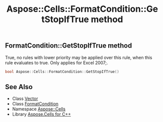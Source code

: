﻿---
title: Aspose::Cells::FormatCondition::GetStopIfTrue method
linktitle: GetStopIfTrue
second_title: Aspose.Cells for C++ API Reference
description: 'Aspose::Cells::FormatCondition::GetStopIfTrue method. True, no rules with lower priority may be applied over this rule, when this rule evaluates to true. Only applies for Excel 2007; in C++.'
type: docs
weight: 1300
url: /cpp/aspose.cells/formatcondition/getstopiftrue/
---
## FormatCondition::GetStopIfTrue method


True, no rules with lower priority may be applied over this rule, when this rule evaluates to true. Only applies for Excel 2007;.

```cpp
bool Aspose::Cells::FormatCondition::GetStopIfTrue()
```

## See Also

* Class [Vector](../../vector/)
* Class [FormatCondition](../)
* Namespace [Aspose::Cells](../../)
* Library [Aspose.Cells for C++](../../../)
